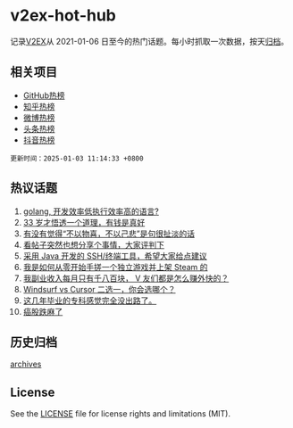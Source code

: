 # v2ex-hot-hub

 记录[V2EX](https://www.v2ex.com/)从 2021-01-06 日至今的热门话题。每小时抓取一次数据，按天[归档](archives)。
 
 ## 相关项目

- [GitHub热榜](https://github.com/lonnyzhang423/github-hot-hub)
- [知乎热榜](https://github.com/lonnyzhang423/zhihu-hot-hub)
- [微博热榜](https://github.com/lonnyzhang423/weibo-hot-hub)
- [头条热榜](https://github.com/lonnyzhang423/toutiao-hot-hub)
- [抖音热榜](https://github.com/lonnyzhang423/douyin-hot-hub)


 `更新时间：2025-01-03 11:14:33 +0800`

## 热议话题

1. [golang, 开发效率低执行效率高的语言?](https://www.v2ex.com/t/1101972)
1. [33 岁才悟透一个道理，有钱是真好](https://www.v2ex.com/t/1101991)
1. [有没有觉得“不以物喜，不以己悲”是句很扯淡的话](https://www.v2ex.com/t/1102171)
1. [看帖子突然也想分享个事情，大家评判下](https://www.v2ex.com/t/1102040)
1. [采用 Java 开发的 SSH/终端工具，希望大家给点建议](https://www.v2ex.com/t/1101966)
1. [我是如何从零开始手搓一个独立游戏并上架 Steam 的](https://www.v2ex.com/t/1102126)
1. [我副业收入每月只有千八百块， V 友们都是怎么赚外快的？](https://www.v2ex.com/t/1102168)
1. [Windsurf vs Cursor 二选一，你会选哪个？](https://www.v2ex.com/t/1101982)
1. [这几年毕业的专科感觉完全没出路了。](https://www.v2ex.com/t/1101974)
1. [癌股跌麻了](https://www.v2ex.com/t/1102015)

## 历史归档

[archives](archives)

## License

See the [LICENSE](LICENSE) file for license rights and limitations (MIT).

